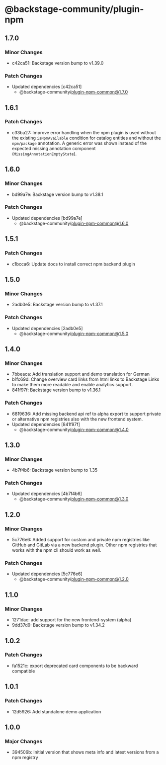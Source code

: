 # @backstage-community/plugin-npm

## 1.7.0

### Minor Changes

- c42ca51: Backstage version bump to v1.39.0

### Patch Changes

- Updated dependencies [c42ca51]
  - @backstage-community/plugin-npm-common@1.7.0

## 1.6.1

### Patch Changes

- c33ba27: Improve error handling when the npm plugin is used without the existing `isNpmAvailable` condition for catalog entities and without the `npm/package` annotation. A generic error was shown instead of the expected missing annotation component (`MissingAnnotationEmptyState`).

## 1.6.0

### Minor Changes

- bd99a7e: Backstage version bump to v1.38.1

### Patch Changes

- Updated dependencies [bd99a7e]
  - @backstage-community/plugin-npm-common@1.6.0

## 1.5.1

### Patch Changes

- c1bcca6: Update docs to install correct npm backend plugin

## 1.5.0

### Minor Changes

- 2adb0e5: Backstage version bump to v1.37.1

### Patch Changes

- Updated dependencies [2adb0e5]
  - @backstage-community/plugin-npm-common@1.5.0

## 1.4.0

### Minor Changes

- 7bbeaca: Add translation support and demo translation for German
- b1fc69d: Change overview card links from html links to Backstage Links to make them more readable and enable analytics support.
- 841f97f: Backstage version bump to v1.36.1

### Patch Changes

- 6819636: Add missing backend api ref to alpha export to support private or alternative npm registries also with the new frontend system.
- Updated dependencies [841f97f]
  - @backstage-community/plugin-npm-common@1.4.0

## 1.3.0

### Minor Changes

- 4b7f4b6: Backstage version bump to 1.35

### Patch Changes

- Updated dependencies [4b7f4b6]
  - @backstage-community/plugin-npm-common@1.3.0

## 1.2.0

### Minor Changes

- 5c776e6: Added support for custom and private npm registries like GitHub and GitLab via a new backend plugin. Other npm registries that works with the npm cli should work as well.

### Patch Changes

- Updated dependencies [5c776e6]
  - @backstage-community/plugin-npm-common@1.2.0

## 1.1.0

### Minor Changes

- 1271dac: add support for the new frontend-system (alpha)
- 9dd37d9: Backstage version bump to v1.34.2

## 1.0.2

### Patch Changes

- fa1521c: export deprecated card components to be backward compatible

## 1.0.1

### Patch Changes

- 12d5926: Add standalone demo application

## 1.0.0

### Major Changes

- 394506b: Initial version that shows meta info and latest versions from a npm registry

